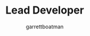 ---
layout: person
image: garrett.jpg
name: Garrett Boatman
author: garrettboatman
title: Lead Developer
order: 3

social: 
  - account: twitter
    username: garrettboatman
  - account: facebook
    username: gboatman
  - account: github
    username: garrettboatman
  - account: instagram
    username: garrettboatman
  - account: rdio
    username: garrettboatman
    
---